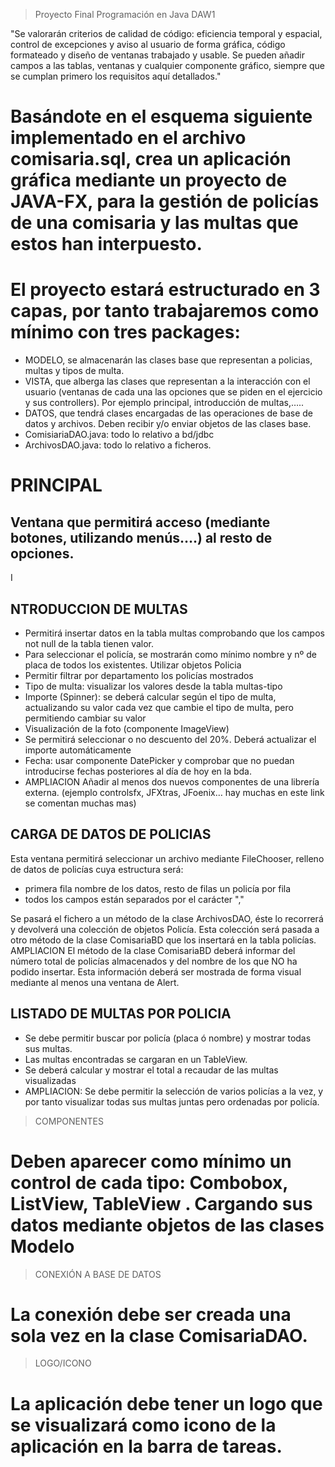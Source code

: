 > Proyecto Final Programación en Java DAW1 


"Se valorarán criterios de calidad de código: eficiencia temporal y espacial, control de excepciones y aviso al usuario de forma gráfica, código formateado y diseño de ventanas trabajado y usable. Se pueden añadir campos a las tablas, ventanas y cualquier componente gráfico, siempre que se cumplan primero los requisitos aquí detallados."

# Basándote en el esquema siguiente implementado en el archivo comisaria.sql, crea un aplicación gráfica mediante un proyecto de JAVA-FX, para la gestión de policías de una comisaria y las multas que estos han interpuesto.

# El proyecto estará estructurado en 3 capas, por tanto trabajaremos como mínimo con tres packages:
- MODELO, se almacenarán las clases base que representan a policias, multas y tipos de multa.
- VISTA, que alberga las clases que representan a la interacción con el usuario (ventanas de cada una las opciones que se piden en el ejercicio y sus controllers). Por ejemplo principal, introducción de multas,…..
- DATOS, que tendrá clases encargadas de las operaciones de base de datos y archivos. Deben recibir y/o enviar objetos de las clases base.
- ComisiariaDAO.java: todo lo relativo a bd/jdbc
- ArchivosDAO.java: todo lo relativo a ficheros.


# PRINCIPAL
## Ventana que permitirá acceso (mediante botones, utilizando menús….) al resto de opciones.
I
## NTRODUCCION DE MULTAS
- Permitirá insertar datos en la tabla multas comprobando que los campos not null de la tabla tienen valor.
- Para seleccionar el policía, se mostrarán como mínimo nombre y nº de placa de todos los existentes. Utilizar
objetos Policia
- Permitir filtrar por departamento los policías mostrados
- Tipo de multa: visualizar los valores desde la tabla multas-tipo
- Importe (Spinner): se deberá calcular según el tipo de multa, actualizando su valor cada vez que cambie el tipo
de multa, pero permitiendo cambiar su valor
- Visualización de la foto (componente ImageView)
- Se permitirá seleccionar o no descuento del 20%. Deberá actualizar el importe automáticamente
- Fecha: usar componente DatePicker y comprobar que no puedan introducirse fechas posteriores al día de hoy
en la bda.
- AMPLIACION Añadir al menos dos nuevos componentes de una librería externa. (ejemplo controlsfx, JFXtras,
JFoenix… hay muchas en este link se comentan muchas mas)

## CARGA DE DATOS DE POLICIAS

Esta ventana permitirá seleccionar un archivo mediante FileChooser, relleno de datos de policías cuya estructura
será:
- primera fila nombre de los datos, resto de filas un policía por fila
- todos los campos están separados por el carácter ","

Se pasará el fichero a un método de la clase ArchivosDAO, éste lo recorrerá y devolverá una colección de objetos
Policía. Esta colección será pasada a otro método de la clase ComisariaBD que los insertará en la tabla policías.
AMPLIACION El método de la clase ComisariaBD deberá informar del número total de policías almacenados y del
nombre de los que NO ha podido insertar. Esta información deberá ser mostrada de forma visual mediante al
menos una ventana de Alert.

## LISTADO DE MULTAS POR POLICIA
- Se debe permitir buscar por policía (placa ó nombre) y mostrar todas sus multas.
- Las multas encontradas se cargaran en un TableView.
- Se deberá calcular y mostrar el total a recaudar de las multas visualizadas
- AMPLIACION: Se debe permitir la selección de varios policías a la vez, y por tanto visualizar todas sus multas
juntas pero ordenadas por policía.

> COMPONENTES
# Deben aparecer como mínimo un control de cada tipo: Combobox, ListView, TableView . Cargando sus datos mediante objetos de las clases Modelo
> CONEXIÓN A BASE DE DATOS
# La conexión debe ser creada una sola vez en la clase ComisariaDAO.
> LOGO/ICONO
# La aplicación debe tener un logo que se visualizará como icono de la aplicación en la barra de tareas.